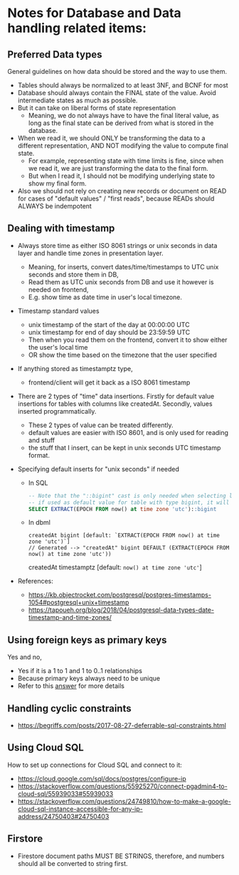 # Notes for Database and Data handling related items:

## Preferred Data types
General guidelines on how data should be stored and the way to use them.
- Tables should always be normalized to at least 3NF, and BCNF for most
- Database should always contain the FINAL state of the value. Avoid intermediate states as much as possible.
- But it can take on liberal forms of state representation
    - Meaning, we do not always have to have the final literal value, as long as the final state can be derived from what is stored in the database.
- When we read it, we should ONLY be transforming the data to a different representation, AND NOT modifying the value to compute final state.
    - For example, representing state with time limits is fine, since when we read it, we are just transforming the data to the final form.
    - But when I read it, I should not be modifying underlying state to show my final form.
- Also we should not rely on creating new records or document on READ for cases of "default values" / "first reads", because READs should ALWAYS be indempotent

## Dealing with timestamp
- Always store time as either ISO 8061 strings or unix seconds in data layer and handle time zones in presentation layer.
    - Meaning, for inserts, convert dates/time/timestamps to UTC unix seconds and store them in DB,
    - Read them as UTC unix seconds from DB and use it however is needed on frontend,
    - E.g. show time as date time in user's local timezone.
- Timestamp standard values
    - unix timestamp of the start of the day at 00:00:00 UTC
    - unix timestamp for end of day should be 23:59:59 UTC
    - Then when you read them on the frontend, convert it to show either the user's local time
    - OR show the time based on the timezone that the user specified
- If anything stored as timestamptz type,
    - frontend/client will get it back as a ISO 8061 timestamp
- There are 2 types of "time" data insertions. Firstly for default value insertions for tables with columns like createdAt. Secondly, values inserted programmatically.
    - These 2 types of value can be treated differently.
    - default values are easier with ISO 8601, and is only used for reading and stuff
    - the stuff that I insert, can be kept in unix seconds UTC timestamp format.
- Specifying default inserts for "unix seconds" if needed
    - In SQL
        ```sql
        -- Note that the "::bigint" cast is only needed when selecting like this,
        -- if used as default value for table with type bigint, it will be casted automatically
        SELECT EXTRACT(EPOCH FROM now() at time zone 'utc')::bigint
        ```
    - In dbml
        ```dbml
        createdAt bigint [default: `EXTRACT(EPOCH FROM now() at time zone 'utc')`]
        // Generated --> "createdAt" bigint DEFAULT (EXTRACT(EPOCH FROM now() at time zone 'utc'))
        ```
        createdAt timestamptz [default: `now() at time zone 'utc'`]
        
- References:
    - <https://kb.objectrocket.com/postgresql/postgres-timestamps-1054#postgresql+unix+timestamp>
    - <https://tapoueh.org/blog/2018/04/postgresql-data-types-date-timestamp-and-time-zones/>


## Using foreign keys as primary keys
Yes and no,
- Yes if it is a 1 to 1 and 1 to 0..1 relationships
- Because primary keys always need to be unique
- Refer to this [answer](https://stackoverflow.com/a/10983099/13137262) for more details

## Handling cyclic constraints
- <https://begriffs.com/posts/2017-08-27-deferrable-sql-constraints.html>

## Using Cloud SQL
How to set up connections for Cloud SQL and connect to it:
- <https://cloud.google.com/sql/docs/postgres/configure-ip>
- <https://stackoverflow.com/questions/55925270/connect-pgadmin4-to-cloud-sql/55939033#55939033>
- <https://stackoverflow.com/questions/24749810/how-to-make-a-google-cloud-sql-instance-accessible-for-any-ip-address/24750403#24750403>

## Firstore
- Firestore document paths MUST BE STRINGS, therefore, and numbers should all be converted to string first.